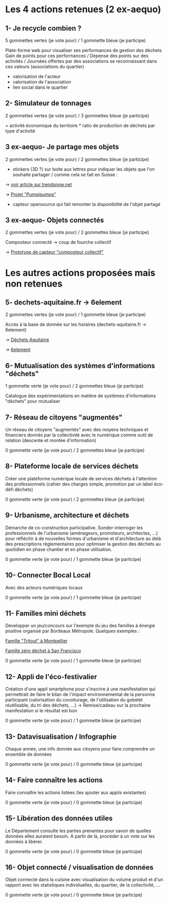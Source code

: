 # Les 4 actions retenues (2 ex-aequo)

## 1- Je recycle combien ?

5 gommettes vertes (je vote pour) / 1 gommette bleue (je participe)

Plate-forme web pour visualiser ses performances de gestion des déchets
Gain de points pour ces performances / Dépense des points sur des activités / Journées offertes par des associations se reconnaissant dans ces valeurs (associations du quartier)
+ valorisation de l'acteur
+ valorisation de l'association
+ lien social dans le quartier

## 2- Simulateur de tonnages

2 gommettes vertes (je vote pour) / 3 gommettes bleue (je participe)

= activité économique du territoire * ratio de production de déchets par type d'activité

## 3 ex-aequo- Je partage mes objets

2 gommettes vertes (je vote pour) / 2 gommettes bleue (je participe)

+ stickers (3D ?) sur boite aux lettres pour indiquer les objets que l'on souhaite partager / comme cela se fait en Suisse : 

-> [voir article sur trendsnow.net](http://www.trendsnow.net/2014/09/pumpipumpe-des-stickers-pour-partager-entre-voisins.html)

-> [Projet "Pumpipumpe"](http://www.pumpipumpe.ch/commande-dautocollants/)

+ capteur opensource qui fait remonter la disponibilité de l'objet partagé

## 3 ex-aequo- Objets connectés

2 gommettes vertes (je vote pour) / 2 gommettes bleue (je participe)

Composteur connecté -> coup de fourche collectif

-> [Prototype de capteur "composteur collectif"](https://twitter.com/NFr21/status/581819960894349312)

# Les autres actions proposées mais non retenues

## 5- dechets-aquitaine.fr -> 6element

2 gommettes vertes (je vote pour) / 1 gommette bleue (je participe)

Accès à la base de donnée sur les horaires (dechets-aquitaine.fr -> 6element)

-> [Déchets Aquitaine](http://www.dechets-aquitaine.fr/)

-> [6element](https://vallettea.github.io/talks/papis.io.html#slide-0)

## 6- Mutualisation des systèmes d'informations "déchets"

1 gommette verte (je vote pour) / 2 gommettes bleue (je participe)

Catalogue des expérimentations en matière de systèmes d'informations "déchets" pour mutualiser

## 7- Réseau de citoyens "augmentés"

Un réseau de citoyens "augmentés" avec des moyens techniques et financiers donnés par la collectivité avec le numérique comme outil de relation (descente et montée d'information)

0 gommette verte (je vote pour) / 2 gommettes bleue (je participe)

## 8- Plateforme locale de services déchets

Créer une plateforme numérique locale de services déchets à l'attention des professionnels (cahier des charges simple, promotion par un label éco-défi déchets)

0 gommette verte (je vote pour) / 2 gommettes bleue (je participe)

## 9- Urbanisme, architecture et déchets

Démarche de co-construction participative. Sonder-interroger les professionnels de l'urbanisme (aménageurs, promoteurs, architectes, ...) pour réfléchir à de nouvelles formes d'urbanisme et d'architecture au delà des prescriptions règlementaires pour optimiser la gestion des déchets au quotidien en phase chantier et en phase utilisation.

0 gommette verte (je vote pour) / 1 gommette bleue (je participe)

## 10- Connecter Bocal Local

Avec des acteurs numériques locaux

0 gommette verte (je vote pour) / 1 gommette bleue (je participe)

## 11- Familles mini déchets

Développer un jeu/concours sur l'exemple du jeu des familles à énergie positive organisé par Bordeaux Métropole. 
Quelques exemples :

[Famille "Tritout" à Montpellier](https://veillenouveauxconceptsdecheteries.wordpress.com/2014/11/20/106/)

[Famille zéro déchet à San Francisco](https://veillenouveauxconceptsdecheteries.wordpress.com/2014/12/18/un-mode-de-vie-sans-dechets-possible/)

0 gommette verte (je vote pour) / 1 gommette bleue (je participe)

## 12- Appli de l'éco-festivalier

Création d'une appli smartphone pour s'inscrire à une manifestation qui permettrait de faire le bilan de l'impact environnemental de la personne participant (valorisation du covoiturage, de l'utilisation du gobelet réutilisable, du tri des déchets, ...) -> Remise/cadeau sur la prochaine manifestation si le résultat est bon

0 gommette verte (je vote pour) / 1 gommette bleue (je participe)

## 13- Datavisualisation / Infographie

Chaque année, une info donnée aux citoyens pour faire comprendre un ensemble de données

0 gommette verte (je vote pour) / 0 gommette bleue (je participe)

## 14- Faire connaître les actions

Faire connaître les actions listées (les ajouter aux applis existantes)

0 gommette verte (je vote pour) / 0 gommette bleue (je participe)

## 15- Libération des données utiles

Le Département consulte les parties prenantes pour savoir de quelles données elles auraient besoin. A partir de là, procéder à un vote sur les données à libérer.

0 gommette verte (je vote pour) / 0 gommette bleue (je participe)

## 16- Objet connecté / visualisation de données

Objet connecté dans la cuisine avec visualisation du volume produit et d'un rapport avec les statistiques individuelles, du quartier, de la collectivité, ...

0 gommette verte (je vote pour) / 0 gommette bleue (je participe)
